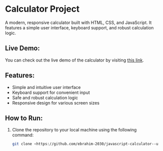 # Calculator Project

A modern, responsive calculator built with HTML, CSS, and JavaScript. It features a simple user interface, keyboard support, and robust calculation logic.

## Live Demo:
You can check out the live demo of the calculator by visiting [this link](https://javascript-calculator-ruby.vercel.app/).

## Features:
- Simple and intuitive user interface
- Keyboard support for convenient input
- Safe and robust calculation logic
- Responsive design for various screen sizes

## How to Run:
1. Clone the repository to your local machine using the following command:
   ```bash
   git clone <https://github.com/ebrahim-2030/javascript-calculator--url>
